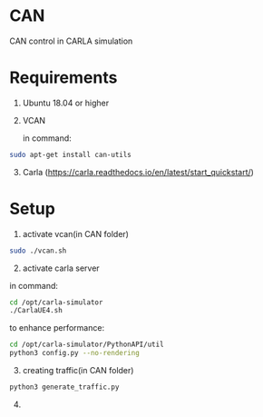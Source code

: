 # CAN
CAN control in CARLA simulation

# Requirements
1. Ubuntu 18.04 or higher
2. VCAN 
  
    in command:
  ```bash
  sudo apt-get install can-utils
  ```
3. Carla
(https://carla.readthedocs.io/en/latest/start_quickstart/)

# Setup
1. activate vcan(in CAN folder)

```bash
sudo ./vcan.sh
```

2. activate carla server

in command:

```bash
cd /opt/carla-simulator
./CarlaUE4.sh
```

to enhance performance:
```bash
cd /opt/carla-simulator/PythonAPI/util
python3 config.py --no-rendering
```

3. creating traffic(in CAN folder)

```bash
python3 generate_traffic.py
```

4. 
